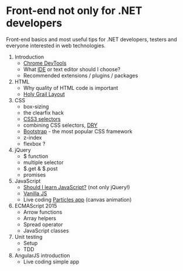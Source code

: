 # Front-end not only for .NET developers
Front-end basics and most useful tips for .NET developers, testers and everyone interested in web technologies.

1. Introduction
   * [Chrome DevTools](https://developer.chrome.com/devtools)
   * What [IDE](https://en.wikipedia.org/wiki/Integrated_development_environment) or text editor should I choose?
   * Recommended extensions / plugins / packages
2. HTML
   * Why quality of HTML code is important
   * [Holy Grail Layout](https://en.wikipedia.org/wiki/Holy_Grail_(web_design))
3. CSS
   * box-sizing
   * the clearfix hack
   * [CSS3 selectors](http://caniuse.com/#feat=css-sel3)
   * combining CSS selectors, [DRY](https://en.wikipedia.org/wiki/Don't_repeat_yourself "Don't repeat yourself")
   * [Bootstrap](http://getbootstrap.com) - the most popular CSS framework
   * z-index
   * flexbox ?
4. jQuery
   * $ function
   * multiple selector
   * $.get & $.post
   * promises
5. JavaScript
   * [Should I learn JavaScript?](http://shouldilearnjavascript.com) (not only jQuery!)
   * [Vanilla JS](http://vanilla-js.com)
   * Live coding [Particles app](https://youtu.be/iedpl-T1lIo) (canvas animation)
6. ECMAScript 2015
   * Arrow functions
   * Array helpers
   * Spread operator
   * JavaScript classes
7. Unit testing
   * Setup
   * TDD
8. AngularJS introduction
   * Live coding simple app
